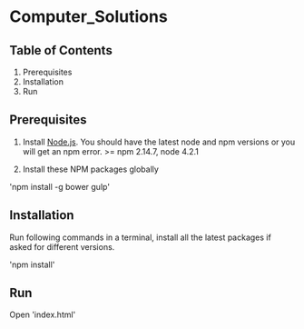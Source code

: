# Computer_Solutions

## Table of Contents

1. Prerequisites
2. Installation
3. Run
## Prerequisites

1. Install [Node.js](https://nodejs.org/en/). You should have the latest node and npm versions or you will get an npm error. >= npm 2.14.7, node 4.2.1

2. Install these NPM packages globally

'npm install -g bower gulp'
## Installation

Run following commands in a terminal, install all the latest packages if asked for different versions.

'npm install'
## Run

Open 'index.html'

